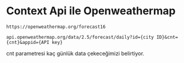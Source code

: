 # Context Api ile Openweathermap

```
https://openweathermap.org/forecast16
```

```
api.openweathermap.org/data/2.5/forecast/daily?id={city ID}&cnt={cnt}&appid={API key}
```

cnt parametresi kaç günlük data çekeceğimizi belirtiyor.
